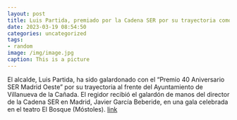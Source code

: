 ```yaml
---
layout: post
title: Luis Partida, premiado por la Cadena SER por su trayectoria como alcalde
date: 2023-03-19 08:54:50
categories: uncategorized
tags:
- random
image: /img/image.jpg
caption: This is a picture
---
```

El alcalde, Luis Partida, ha sido galardonado con el “Premio 40 Aniversario SER Madrid Oeste” por su trayectoria al frente del Ayuntamiento de Villanueva de la Cañada. El regidor recibió el galardón de manos del director de la Cadena SER en Madrid, Javier García Beberide, en una gala celebrada en el teatro El Bosque (Móstoles).  [link](https://www.ayto-villacanada.es/tu-ayuntamiento/luis-partida-premiado-por-la-cadena-ser-por-su-trayectoria-como-alcalde/)
